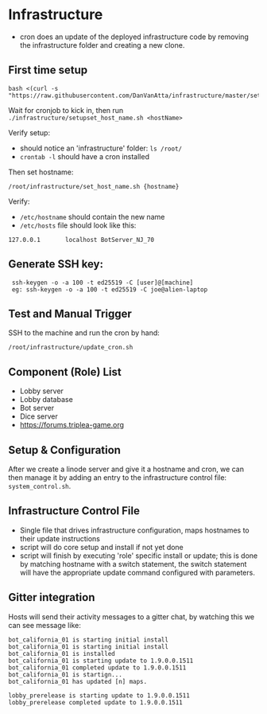 # Infrastructure


- cron does an update of the deployed infrastructure code by removing the infrastructure folder and creating a 
  new clone.
  

## First time setup

```
bash <(curl -s "https://raw.githubusercontent.com/DanVanAtta/infrastructure/master/setup/first_time_setup.sh")
```

Wait for cronjob to kick in, then run `./infrastructure/setupset_host_name.sh <hostName>`



Verify setup:
* should notice an 'infrastructure' folder: `ls /root/`
* `crontab -l` should have a cron installed

Then set hostname:
```
/root/infrastructure/set_host_name.sh {hostname}
```
Verify:
* `/etc/hostname` should contain the new name
* `/etc/hosts` file should look like this:
```
127.0.0.1       localhost BotServer_NJ_70
```


## Generate SSH key:
```
 ssh-keygen -o -a 100 -t ed25519 -C [user]@[machine]
 eg: ssh-keygen -o -a 100 -t ed25519 -C joe@alien-laptop
```

## Test and Manual Trigger
SSH to the machine and run the cron by hand:
```
/root/infrastructure/update_cron.sh
```


## Component (Role) List

- Lobby server
- Lobby database
- Bot server
- Dice server
- https://forums.triplea-game.org


## Setup & Configuration

After we create a linode server and give it a hostname and cron, we can then manage it by adding an entry
to the infrastructure control file: `system_control.sh`.


## Infrastructure Control File

- Single file that drives infrastructure configuration, maps hostnames to their update instructions
- script will do core setup and install if not yet done
- script will finish by executing 'role' specific install or update; this is done by matching
hostname with a switch statement, the switch statement will have the appropriate update command
configured with parameters.


## Gitter integration

Hosts will send their activity messages to a gitter chat, by watching this we can see message like:

```
bot_california_01 is starting initial install
bot_california_01 is starting initial install
bot_california_01 is installed
bot_california_01 is starting update to 1.9.0.0.1511
bot_california_01 completed update to 1.9.0.0.1511
bot_california_01 is startign...
bot_california_01 has updated [n] maps.

lobby_prerelease is starting update to 1.9.0.0.1511
lobby_prerelease completed update to 1.9.0.0.1511
```
